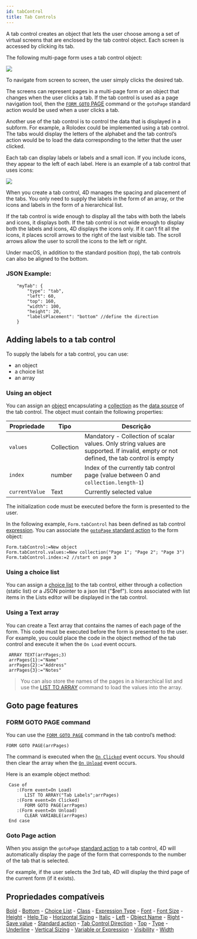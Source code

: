 ```yaml
---
id: tabControl
title: Tab Controls
---
```


A tab control creates an object that lets the user choose among a set of virtual screens that are enclosed by the tab control object. Each screen is accessed by clicking its tab.

The following multi-page form uses a tab control object:

![](../assets/en/FormObjects/tabControl1.png)

To navigate from screen to screen, the user simply clicks the desired tab.

The screens can represent pages in a multi-page form or an object that changes when the user clicks a tab. If the tab control is used as a page navigation tool, then the [`FORM GOTO` PAGE](https://doc.4d.com/4dv19/help/command/en/page247.html) command or the `gotoPage` standard action would be used when a user clicks a tab.

Another use of the tab control is to control the data that is displayed in a subform. For example, a Rolodex could be implemented using a tab control. The tabs would display the letters of the alphabet and the tab control’s action would be to load the data corresponding to the letter that the user clicked.

Each tab can display labels or labels and a small icon. If you include icons, they appear to the left of each label. Here is an example of a tab control that uses icons:

![](../assets/en/FormObjects/tabControl2.png)

When you create a tab control, 4D manages the spacing and placement of the tabs. You only need to supply the labels in the form of an array, or the icons and labels in the form of a hierarchical list.

If the tab control is wide enough to display all the tabs with both the labels and icons, it displays both. If the tab control is not wide enough to display both the labels and icons, 4D displays the icons only. If it can’t fit all the icons, it places scroll arrows to the right of the last visible tab. The scroll arrows allow the user to scroll the icons to the left or right.

Under macOS, in addition to the standard position (top), the tab controls can also be aligned to the bottom.


### JSON Example:

```4d
    "myTab": {
        "type": "tab",
        "left": 60, 
        "top": 160,  
        "width": 100,   
        "height": 20,   
        "labelsPlacement": "bottom" //define the direction
    }
```



## Adding labels to a tab control

To supply the labels for a tab control, you can use:

- an object
- a choice list
- an array

### Using an object

You can assign an [object](Concepts/dt_object.md) encapsulating a [collection](../Concepts/dt_collection.md) as the [data source](properties_Object.md#variable-or-expression) of the tab control. The object must contain the following properties:

| Propriedade    | Tipo       | Descrição                                                                                                                             |
| -------------- | ---------- | ------------------------------------------------------------------------------------------------------------------------------------- |
| `values`       | Collection | Mandatory - Collection of scalar values. Only string values are supported. If invalid, empty or not defined, the tab control is empty |
| `index`        | number     | Index of the currently tab control page (value between 0 and `collection.length-1`)                                                   |
| `currentValue` | Text       | Currently selected value                                                                                                              |

The initialization code must be executed before the form is presented to the user.

In the following example, `Form.tabControl` has been defined as tab control [expression](properties_Object.md#variable-or-expression). You can associate the [`gotoPage` standard action](#goto-page-action) to the form object:

```4d
Form.tabControl:=New object
Form.tabControl.values:=New collection("Page 1"; "Page 2"; "Page 3")
Form.tabControl.index:=2 //start on page 3
```


### Using a choice list

You can assign a [choice list](properties_DataSource.md#choice-list-static-list) to the tab control, either through a collection (static list) or a JSON pointer to a json list ("$ref"). Icons associated with list items in the Lists editor will be displayed in the tab control.

### Using a Text array

You can create a Text array that contains the names of each page of the form. This code must be executed before the form is presented to the user. For example, you could place the code in the object method of the tab control and execute it when the `On Load` event occurs.

```4d
 ARRAY TEXT(arrPages;3)
 arrPages{1}:="Name"
 arrPages{2}:="Address"
 arrPages{3}:="Notes"  
```
> You can also store the names of the pages in a hierarchical list and use the [LIST TO ARRAY](https://doc.4d.com/4dv19/help/command/en/page288.html) command to load the values into the array.


## Goto page features

### FORM GOTO PAGE command

You can use the [`FORM GOTO PAGE`](https://doc.4d.com/4dv19/help/command/en/page247.html) command in the tab control’s method:

```4d
FORM GOTO PAGE(arrPages)
```

The command is executed when the [`On Clicked`](Events/onClicked.md) event occurs. You should then clear the array when the [`On Unload`](Events/onUnload.md) event occurs.

Here is an example object method:

```4d
 Case of
    :(Form event=On Load)
       LIST TO ARRAY("Tab Labels";arrPages)
    :(Form event=On Clicked)
       FORM GOTO PAGE(arrPages)
    :(Form event=On Unload)
       CLEAR VARIABLE(arrPages)
 End case
```

### Goto Page action

When you assign the `gotoPage` [standard action](properties_Action.md#standard-action) to a tab control, 4D will automatically display the page of the form that corresponds to the number of the tab that is selected.

For example, if the user selects the 3rd tab, 4D will display the third page of the current form (if it exists).



## Propriedades compatíveis

[Bold](properties_Text.md#bold) - [Bottom](properties_CoordinatesAndSizing.md#bottom) - [Choice List](properties_DataSource.md#choice-list-static-list) - [Class](properties_Object.md#css-class) - [Expression Type](properties_Object.md#expression-type) - [Font](properties_Text.md#font) - [Font Size](properties_Text.md#font-size) - [Height](properties_CoordinatesAndSizing.md#height) - [Help Tip](properties_Help.md#help-tip) - [Horizontal Sizing](properties_ResizingOptions.md#horizontal-sizing) - [Italic](properties_Text.md#italic) - [Left](properties_CoordinatesAndSizing.md#left) - [Object Name](properties_Object.md#object-name) - [Right](properties_CoordinatesAndSizing.md#right) - [Save value](properties_Object.md#save-value) - [Standard action](properties_Action.md#standard-action) - [Tab Control Direction](properties_Appearance.md#tab-control-direction) - [Top](properties_CoordinatesAndSizing.md#top) - [Type](properties_Object.md#type) - [Underline](properties_Text.md#underline) - [Vertical Sizing](properties_ResizingOptions.md#vertical-sizing) - [Variable or Expression](properties_Object.md#variable-or-expression) - [Visibility](properties_Display.md#visibility) - [Width](properties_CoordinatesAndSizing.md#width) 
